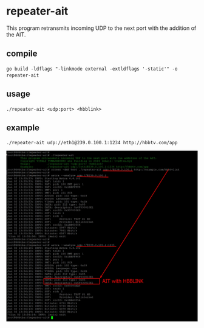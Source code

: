 # repeater-ait

This program retransmits incoming UDP to the next port with the addition of the AIT.

## compile
`go build -ldflags "-linkmode external -extldflags '-static'" -o repeater-ait`

## usage
`./repeater-ait <udp:port> <hbblink>`

## example
`./repeater-ait udp://eth1@239.0.100.1:1234 http://hbbtv.com/app`


![Screenshot cascap](https://github.com/unidiag/repeater-ait/blob/main/screenshot.jpg)
